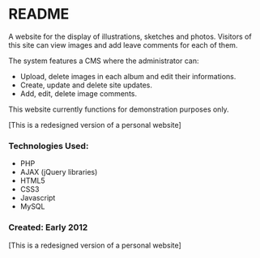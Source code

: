 # README #

A website for the display of illustrations, sketches and photos. Visitors of this site can view images and add leave comments for each of them.

The system features a CMS where the administrator can:
* Upload, delete images in each album and edit their informations.
* Create, update and delete site updates.
* Add, edit, delete image comments.

This website currently functions for demonstration purposes only.

[This is a redesigned version of a personal website]

### Technologies Used: ###

* PHP
* AJAX (jQuery libraries)
* HTML5
* CSS3
* Javascript
* MySQL

### Created: Early 2012 ###
[This is a redesigned version of a personal website]